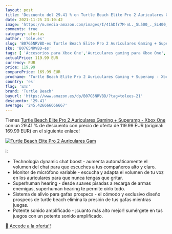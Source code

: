 ```yaml
---
layout: post
title: 'Descuento del 29.41 % en Turtle Beach Elite Pro 2 Auriculares Gam'
date: 2021-11-25 23:10:42
image: 'https://m.media-amazon.com/images/I/41hDfr7M-nL._SL500_._SL400_.jpg'
comments: true
category: ofertas
author: 'tole.es'
slug: 'B07G5NRVBD-es Turtle Beach Elite Pro 2 Auriculares Gaming + Superamp -...'
sku: 'B07G5NRVBD-es'
tags: [ 'Accesorios para Xbox One','Auriculares gaming para Xbox One','Hardware y juegos para Xbox One','Videojuegos','turtle beach','xbox', ]
actualPrice: 119.99 EUR
currency: EUR
price: 119.99
comparePrice: 169.99 EUR
prodname: 'Turtle Beach Elite Pro 2 Auriculares Gaming + Superamp - Xbox One'
country: 'es'
flag: '🇪🇸'
brand: 'Turtle Beach'
buyurl: 'https://www.amazon.es/dp/B07G5NRVBD/?tag=tolees-21'
descuento: '29.41'
average: '245.426666666667'
---
```


Tienes [Turtle Beach Elite Pro 2 Auriculares Gaming + Superamp - Xbox One](https://www.amazon.es/dp/B07G5NRVBD/?tag=tolees-21) con un 29.41 % de descuento con precio de oferta de 119.99 EUR (original: 169.99 EUR) en el siguiente enlace!

[![Turtle Beach Elite Pro 2 Auriculares Gam](https://m.media-amazon.com/images/I/41hDfr7M-nL._SL500_._SL400_.jpg)](https://www.amazon.es/dp/B07G5NRVBD/?tag=tolees-21)

ℹ️:

- Technología dynamic chat boost - aumenta automáticamente el volumen del chat para que escuches a tus compañeros alto y claro.
- Monitor de micrófono variable - escucha y adapta el volumen de tu voz en los auriculares para que nunca tengas que gritar.
- Superhuman hearing - desde suaves pisadas a recarga de armas enemigas, superhuman hearing te permite oírlo todo.
- Sistema de alivio para gafas prospecs - el cómodo y exclusivo diseño prospecs de turtle beach elimina la presión de tus gafas mientras juegas.
- Potente sonido amplificado - ¡cuanto más alto mejor! sumérgete en tus juegos con un potente sonido amplificado.

[🛒 Accede a la oferta!!](https://www.amazon.es/dp/B07G5NRVBD/?tag=tolees-21)
